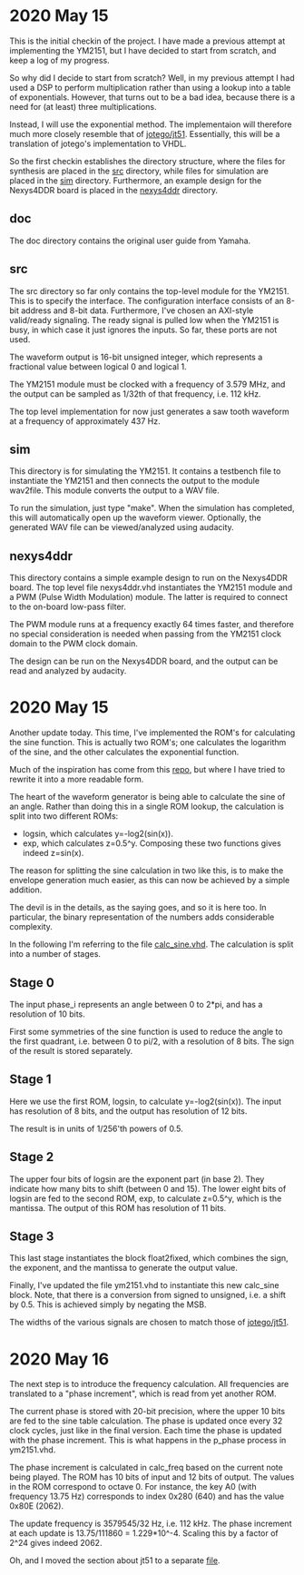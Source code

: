 # 2020 May 15
This is the initial checkin of the project. I have made a previous attempt at
implementing the YM2151, but I have decided to start from scratch, and keep a
log of my progress.

So why did I decide to start from scratch? Well, in my previous attempt I had
used a DSP to perform multiplication rather than using a lookup into a table of
exponentials. However, that turns out to be a bad idea, because there is a need
for (at least) three multiplications.

Instead, I will use the exponential method. The implementaion will therefore
much more closely resemble that of [jotego/jt51](https://github.com/jotego/jt51/).
Essentially, this will be a translation of jotego's implementation to VHDL.

So the first checkin establishes the directory structure, where the files for synthesis
are placed in the [src](src) directory, while files for simulation are placed in
the [sim](sim) directory. Furthermore, an example design for the Nexys4DDR board is
placed in the [nexys4ddr](nexys4ddr) directory.

## doc
The doc directory contains the original user guide from Yamaha.

## src
The src directory so far only contains the top-level module for the YM2151.
This is to specify the interface. The configuration interface consists of an
8-bit address and 8-bit data. Furthermore, I've chosen an AXI-style valid/ready
signaling. The ready signal is pulled low when the YM2151 is busy, in which
case it just ignores the inputs. So far, these ports are not used.

The waveform output is 16-bit unsigned integer, which represents a fractional
value between logical 0 and logical 1.

The YM2151 module must be clocked with a frequency of 3.579 MHz, and the output
can be sampled as 1/32th of that frequency, i.e. 112 kHz.

The top level implementation for now just generates a saw tooth waveform at a
frequency of approximately 437 Hz.

## sim
This directory is for simulating the YM2151. It contains a testbench file to
instantiate the YM2151 and then connects the output to the module wav2file.
This module converts the output to a WAV file.

To run the simulation, just type "make". When the simulation has completed,
this will automatically open up the waveform viewer.  Optionally, the generated
WAV file can be viewed/analyzed using audacity.

## nexys4ddr
This directory contains a simple example design to run on the Nexys4DDR board.
The top level file nexys4ddr.vhd instantiates the YM2151 module and a PWM
(Pulse Width Modulation) module. The latter is required to connect to the
on-board low-pass filter.

The PWM module runs at a frequency exactly 64 times faster, and therefore no
special consideration is needed when passing from the YM2151 clock domain to
the PWM clock domain.

The design can be run on the Nexys4DDR board, and the output can be read and
analyzed by audacity.

# 2020 May 15
Another update today. This time, I've implemented the ROM's for calculating the
sine function. This is actually two ROM's; one calculates the logarithm of the
sine, and the other calculates the exponential function.

Much of the inspiration has come from this
[repo](https://github.com/sauraen/YM2612/blob/master/Source/operator.vhd), but
where I have tried to rewrite it into a more readable form.

The heart of the waveform generator is being able to calculate the sine of an
angle. Rather than doing this in a single ROM lookup, the calculation is split
into two different ROMs:
* logsin, which calculates y=-log2(sin(x)).
* exp, which calculates z=0.5^y.
Composing these two functions gives indeed z=sin(x).

The reason for splitting the sine calculation in two like this, is to make the
envelope generation much easier, as this can now be achieved by a simple
addition.

The devil is in the details, as the saying goes, and so it is here too. In
particular, the binary representation of the numbers adds considerable
complexity.

In the following I'm referring to the file
[calc\_sine.vhd](src/calc\_sine.vhd). The calculation is split into a number of
stages.

## Stage 0
The input phase\_i represents an angle between 0 to 2\*pi, and has a resolution
of 10 bits.

First some symmetries of the sine function is used to reduce the angle to the
first quadrant, i.e. between 0 to pi/2, with a resolution of 8 bits. The sign
of the result is stored separately.

## Stage 1
Here we use the first ROM, logsin, to calculate y=-log2(sin(x)). The input has
resolution of 8 bits, and the output has resolution of 12 bits.

The result is in units of 1/256'th powers of 0.5.

## Stage 2
The upper four bits of logsin are the exponent part (in base 2).  They indicate
how many bits to shift (between 0 and 15).  The lower eight bits of logsin are
fed to the second ROM, exp, to calculate z=0.5^y, which is the mantissa.  The
output of this ROM has resolution of 11 bits.

## Stage 3
This last stage instantiates the block float2fixed, which combines the sign,
the exponent, and the mantissa to generate the output value.

Finally, I've updated the file ym2151.vhd to instantiate this new calc\_sine
block.  Note, that there is a conversion from signed to unsigned, i.e. a shift
by 0.5. This is achieved simply by negating the MSB.

The widths of the various signals are chosen to match those of
[jotego/jt51](https://github.com/jotego/jt51/).

# 2020 May 16
The next step is to introduce the frequency calculation. All frequencies are
translated to a "phase increment", which is read from yet another ROM.

The current phase is stored with 20-bit precision, where the upper 10 bits are
fed to the sine table calculation. The phase is updated once every 32 clock
cycles, just like in the final version.  Each time the phase is updated with
the phase increment.  This is what happens in the p\_phase process in
ym2151.vhd.

The phase increment is calculated in calc\_freq based on the current note being
played.  The ROM has 10 bits of input and 12 bits of output.  The values in the
ROM correspond to octave 0.  For instance, the key A0 (with frequency 13.75 Hz)
corresponds to index 0x280 (640) and has the value 0x80E (2062).

The update frequency is 3579545/32 Hz, i.e. 112 kHz. The phase increment at
each update is 13.75/111860 = 1.229\*10^-4.  Scaling this by a factor of 2^24
gives indeed 2062.

Oh, and I moved the section about jt51 to a separate [file](notes.vhd).
